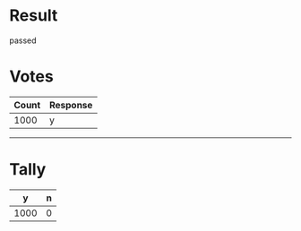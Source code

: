 # Result
passed

# Votes
| Count | Response  |
| ---   | ---       |
| 1000  | y         |

---

# Tally
| y     | n         |
| ---   | ---       |
| 1000  | 0         |


